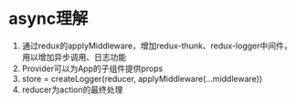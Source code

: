 # async理解

  1. 通过redux的applyMiddleware，增加redux-thunk、redux-logger中间件，用以增加异步调用、日志功能
  2. Provider可以为App的子组件提供props
  3. store = createLogger(reducer, applyMiddleware(...middleware))
  4. reducer为action的最终处理
